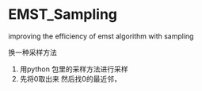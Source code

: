 # EMST_Sampling
improving the efficiency of emst algorithm with sampling

换一种采样方法
1. 用python 包里的采样方法进行采样
2. 先将0取出来 然后找0的最近邻， 